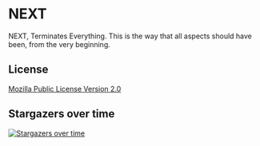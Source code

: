 # NEXT

NEXT, Terminates Everything. This is the way that all aspects should have been, from the very beginning.

## License

[Mozilla Public License Version 2.0](https://github.com/XTLS/NEXT-core/blob/main/LICENSE)

## Stargazers over time

[![Stargazers over time](https://starchart.cc/XTLS/NEXT-core.svg)](https://starchart.cc/XTLS/NEXT-core)
